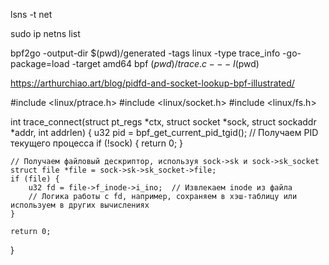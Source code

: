 lsns -t net


sudo ip netns list


bpf2go -output-dir $(pwd)/generated -tags linux -type trace_info -go-package=load -target amd64 bpf $(pwd)/trace.c -- -I$(pwd)


https://arthurchiao.art/blog/pidfd-and-socket-lookup-bpf-illustrated/


#include <linux/ptrace.h>
#include <linux/socket.h>
#include <linux/fs.h>

int trace_connect(struct pt_regs *ctx, struct socket *sock, struct sockaddr *addr, int addrlen) {
    u32 pid = bpf_get_current_pid_tgid();  // Получаем PID текущего процесса
    if (!sock) {
        return 0;
    }

    // Получаем файловый дескриптор, используя sock->sk и sock->sk_socket
    struct file *file = sock->sk->sk_socket->file;
    if (file) {
        u32 fd = file->f_inode->i_ino;  // Извлекаем inode из файла
        // Логика работы с fd, например, сохраняем в хэш-таблицу или используем в других вычислениях
    }

    return 0;
}



